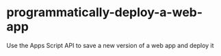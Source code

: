 # programmatically-deploy-a-web-app
Use the Apps Script API to save a new version of a web app and deploy it

